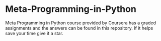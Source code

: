 # Meta-Programming-in-Python
Meta Programming in Python course provided by Coursera has a graded assignments and the answers can be found in this repository. If it helps save your time give it a star.
